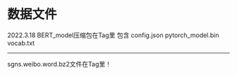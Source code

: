 # 数据文件

2022.3.18
BERT_model压缩包在Tag里
包含
config.json
pytorch_model.bin
vocab.txt

---------------

sgns.weibo.word.bz2文件在Tag里！

